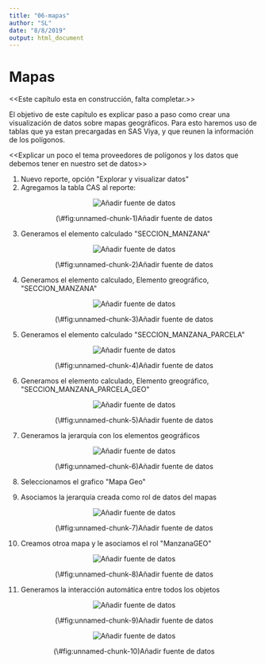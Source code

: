 ```yaml
---
title: "06-mapas"
author: "SL"
date: "8/8/2019"
output: html_document
---
```


# Mapas

<<Este capítulo esta en construcción, falta completar.>>

El objetivo de este capítulo es explicar paso a paso como crear una visualización de datos sobre mapas geográficos.
Para esto haremos uso de tablas que ya estan precargadas en SAS Viya, y que reunen la información de los polígonos. 

<<Explicar un poco el tema proveedores de polígonos y los datos que debemos tener en nuestro set de datos>>

1. Nuevo reporte, opción "Explorar y visualizar datos"
2. Agregamos la tabla CAS al reporte:


<div class="figure" style="text-align: center">
<img src="../imagenes/cap6_img_01.- Agrego la CAS.png" alt="Añadir fuente de datos"  />
<p class="caption">(\#fig:unnamed-chunk-1)Añadir fuente de datos</p>
</div>

3. Generamos el elemento calculado "SECCION_MANZANA"

<div class="figure" style="text-align: center">
<img src="../imagenes/cap6_img_02.- Genero el elemanto calculado SECCION_MANZANA.png" alt="Añadir fuente de datos"  />
<p class="caption">(\#fig:unnamed-chunk-2)Añadir fuente de datos</p>
</div>

4. Generamos el elemento calculado, Elemento greográfico, "SECCION_MANZANA"

<div class="figure" style="text-align: center">
<img src="../imagenes/cap6_img_03.- Genero área geografica SECCION_MANZANA.png" alt="Añadir fuente de datos"  />
<p class="caption">(\#fig:unnamed-chunk-3)Añadir fuente de datos</p>
</div>

5. Generamos el elemento calculado "SECCION_MANZANA_PARCELA"

<div class="figure" style="text-align: center">
<img src="../imagenes/cap6_img_04.- Genero el elemanto calculado SECCION_MANZANA_PARCELA.png" alt="Añadir fuente de datos"  />
<p class="caption">(\#fig:unnamed-chunk-4)Añadir fuente de datos</p>
</div>

6. Generamos el elemento calculado, Elemento greográfico, "SECCION_MANZANA_PARCELA_GEO"

<div class="figure" style="text-align: center">
<img src="../imagenes/cap6_img_05.- Genero el área geografica SECCION_MANZANA_PARCELA_GEO.png" alt="Añadir fuente de datos"  />
<p class="caption">(\#fig:unnamed-chunk-5)Añadir fuente de datos</p>
</div>

7. Generamos la jerarquía con los elementos geográficos

<div class="figure" style="text-align: center">
<img src="../imagenes/cap6_img_06.- Genero la jerarquia.png" alt="Añadir fuente de datos"  />
<p class="caption">(\#fig:unnamed-chunk-6)Añadir fuente de datos</p>
</div>

8. Seleccionamos el grafico "Mapa Geo"

9. Asociamos la jerarquía creada como rol de datos del mapas

<div class="figure" style="text-align: center">
<img src="../imagenes/cap6_img_07.- Asocio  jerarquia como Rol del mapa.png" alt="Añadir fuente de datos"  />
<p class="caption">(\#fig:unnamed-chunk-7)Añadir fuente de datos</p>
</div>

10. Creamos otroa mapa y le asociamos el rol "ManzanaGEO"

<div class="figure" style="text-align: center">
<img src="../imagenes/cap6_img_08.- Asocio  manzanaGEO como Rol del derecho.png" alt="Añadir fuente de datos"  />
<p class="caption">(\#fig:unnamed-chunk-8)Añadir fuente de datos</p>
</div>

11. Generamos la interacción automática entre todos los objetos
<div class="figure" style="text-align: center">
<img src="../imagenes/cap6_img_09.- Agrego Filtro Todos contra todos.png" alt="Añadir fuente de datos"  />
<p class="caption">(\#fig:unnamed-chunk-9)Añadir fuente de datos</p>
</div>

<div class="figure" style="text-align: center">
<img src="../imagenes/cap6_img_10.- Navego y fltro.png" alt="Añadir fuente de datos"  />
<p class="caption">(\#fig:unnamed-chunk-10)Añadir fuente de datos</p>
</div>
